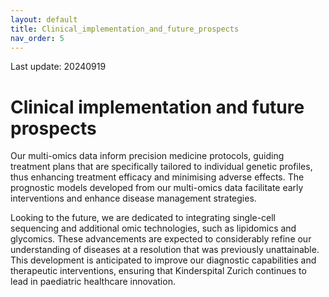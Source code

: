 ```yaml
---
layout: default
title: Clinical_implementation_and_future_prospects
nav_order: 5
---
```


Last update: 20240919

Clinical implementation and future prospects
============================================

Our multi-omics data inform precision medicine protocols, guiding
treatment plans that are specifically tailored to individual genetic
profiles, thus enhancing treatment efficacy and minimising adverse
effects. The prognostic models developed from our multi-omics data
facilitate early interventions and enhance disease management
strategies.

Looking to the future, we are dedicated to integrating single-cell
sequencing and additional omic technologies, such as lipidomics and
glycomics. These advancements are expected to considerably refine our
understanding of diseases at a resolution that was previously
unattainable. This development is anticipated to improve our diagnostic
capabilities and therapeutic interventions, ensuring that Kinderspital
Zurich continues to lead in paediatric healthcare innovation.
